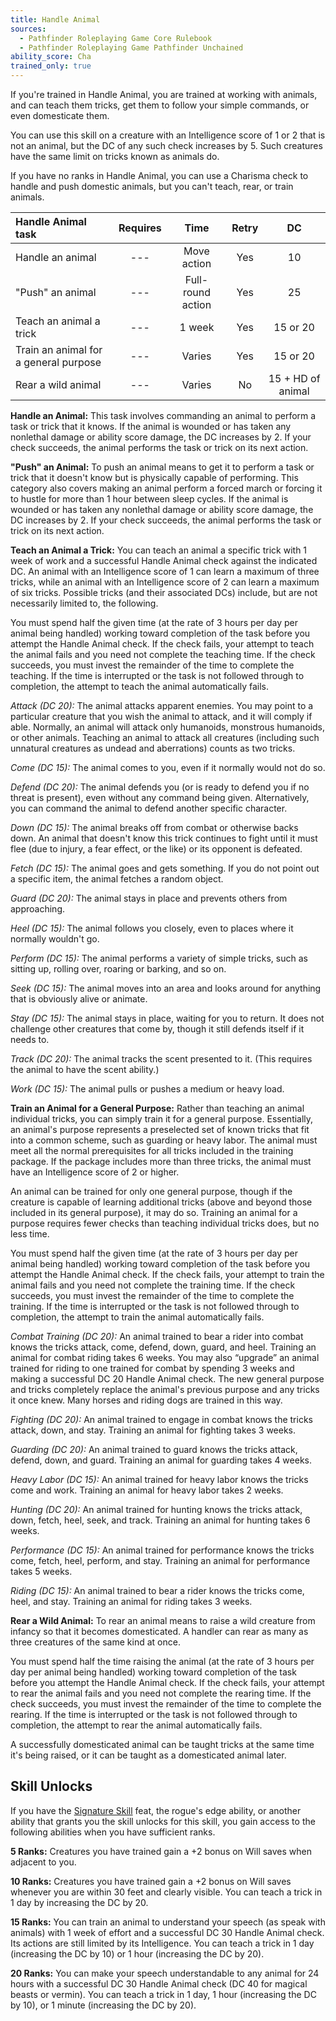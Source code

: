 ```yaml
---
title: Handle Animal
sources:
  - Pathfinder Roleplaying Game Core Rulebook
  - Pathfinder Roleplaying Game Pathfinder Unchained
ability_score: Cha
trained_only: true
---
```


If you're trained in Handle Animal, you are trained at working with animals, and can teach them tricks, get them to follow your simple commands, or even domesticate them.

You can use this skill on a creature with an Intelligence score of 1 or 2 that is not an animal, but the DC of any such check increases by 5. Such creatures have the same limit on tricks known as animals do.

If you have no ranks in Handle Animal, you can use a Charisma check to handle and push domestic animals, but you can't teach, rear, or train animals.

| Handle Animal task                    | Requires |       Time        | Retry |        DC         |
|:--------------------------------------|:--------:|:-----------------:|:-----:|:-----------------:|
| Handle an animal                      |   ---    |    Move action    |  Yes  |        10         |
| "Push" an animal                      |   ---    | Full-round action |  Yes  |        25         |
| Teach an animal a trick               |   ---    |      1 week       |  Yes  |     15 or 20      |
| Train an animal for a general purpose |   ---    |      Varies       |  Yes  |     15 or 20      |
| Rear a wild animal                    |   ---    |      Varies       |  No   | 15 + HD of animal |

**Handle an Animal:** This task involves commanding an animal to perform a task or trick that it knows. If the animal is wounded or has taken any nonlethal damage or ability score damage, the DC increases by 2. If your check succeeds, the animal performs the task or trick on its next action.

**"Push" an Animal:** To push an animal means to get it to perform a task or trick that it doesn't know but is physically capable of performing. This category also covers making an animal perform a forced march or forcing it to hustle for more than 1 hour between sleep cycles. If the animal is wounded or has taken any nonlethal damage or ability score damage, the DC increases by 2. If your check succeeds, the animal performs the task or trick on its next action.

**Teach an Animal a Trick:** You can teach an animal a specific trick with 1 week of work and a successful Handle Animal check against the indicated DC. An animal with an Intelligence score of 1 can learn a maximum of three tricks, while an animal with an Intelligence score of 2 can learn a maximum of six tricks. Possible tricks (and their associated DCs) include, but are not necessarily limited to, the following.

You must spend half the given time (at the rate of 3 hours per day per animal being handled) working toward completion of the task before you attempt the Handle Animal check. If the check fails, your attempt to teach the animal fails and you need not complete the teaching time. If the check succeeds, you must invest the remainder of the time to complete the teaching. If the time is interrupted or the task is not followed through to completion, the attempt to teach the animal automatically fails.

*Attack (DC 20):* The animal attacks apparent enemies. You may point to a particular creature that you wish the animal to attack, and it will comply if able. Normally, an animal will attack only humanoids, monstrous humanoids, or other animals. Teaching an animal to attack all creatures (including such unnatural creatures as undead and aberrations) counts as two tricks.

*Come (DC 15):* The animal comes to you, even if it normally would not do so.

*Defend (DC 20):* The animal defends you (or is ready to defend you if no threat is present), even without any command being given. Alternatively, you can command the animal to defend another specific character.

*Down (DC 15):* The animal breaks off from combat or otherwise backs down. An animal that doesn't know this trick continues to fight until it must flee (due to injury, a fear effect, or the like) or its opponent is defeated.

*Fetch (DC 15):* The animal goes and gets something. If you do not point out a specific item, the animal fetches a random object.

*Guard (DC 20):* The animal stays in place and prevents others from approaching.

*Heel (DC 15):* The animal follows you closely, even to places where it normally wouldn't go.

*Perform (DC 15):* The animal performs a variety of simple tricks, such as sitting up, rolling over, roaring or barking, and so on.

*Seek (DC 15):* The animal moves into an area and looks around for anything that is obviously alive or animate.

*Stay (DC 15):* The animal stays in place, waiting for you to return. It does not challenge other creatures that come by, though it still defends itself if it needs to.

*Track (DC 20):* The animal tracks the scent presented to it. (This requires the animal to have the scent ability.)

*Work (DC 15):* The animal pulls or pushes a medium or heavy load.

**Train an Animal for a General Purpose:** Rather than teaching an animal individual tricks, you can simply train it for a general purpose. Essentially, an animal's purpose represents a preselected set of known tricks that fit into a common scheme, such as guarding or heavy labor. The animal must meet all the normal prerequisites for all tricks included in the training package. If the package includes more than three tricks, the animal must have an Intelligence score of 2 or higher.

An animal can be trained for only one general purpose, though if the creature is capable of learning additional tricks (above and beyond those included in its general purpose), it may do so. Training an animal for a purpose requires fewer checks than teaching individual tricks does, but no less time.

You must spend half the given time (at the rate of 3 hours per day per animal being handled) working toward completion of the task before you attempt the Handle Animal check. If the check fails, your attempt to train the animal fails and you need not complete the training time. If the check succeeds, you must invest the remainder of the time to complete the training. If the time is interrupted or the task is not followed through to completion, the attempt to train the animal automatically fails.

*Combat Training (DC 20):* An animal trained to bear a rider into combat knows the tricks attack, come, defend, down, guard, and heel. Training an animal for combat riding takes 6 weeks. You may also “upgrade” an animal trained for riding to one trained for combat by spending 3 weeks and making a successful DC 20 Handle Animal check. The new general purpose and tricks completely replace the animal's previous purpose and any tricks it once knew. Many horses and riding dogs are trained in this way.

*Fighting (DC 20):* An animal trained to engage in combat knows the tricks attack, down, and stay. Training an animal for fighting takes 3 weeks.

*Guarding (DC 20):* An animal trained to guard knows the tricks attack, defend, down, and guard. Training an animal for guarding takes 4 weeks.

*Heavy Labor (DC 15):* An animal trained for heavy labor knows the tricks come and work. Training an animal for heavy labor takes 2 weeks.

*Hunting (DC 20):* An animal trained for hunting knows the tricks attack, down, fetch, heel, seek, and track. Training an animal for hunting takes 6 weeks.

*Performance (DC 15):* An animal trained for performance knows the tricks come, fetch, heel, perform, and stay. Training an animal for performance takes 5 weeks.

*Riding (DC 15):* An animal trained to bear a rider knows the tricks come, heel, and stay. Training an animal for riding takes 3 weeks.

**Rear a Wild Animal:** To rear an animal means to raise a wild creature from infancy so that it becomes domesticated. A handler can rear as many as three creatures of the same kind at once.

You must spend half the time raising the animal (at the rate of 3 hours per day per animal being handled) working toward completion of the task before you attempt the Handle Animal check. If the check fails, your attempt to rear the animal fails and you need not complete the rearing time. If the check succeeds, you must invest the remainder of the time to complete the rearing. If the time is interrupted or the task is not followed through to completion, the attempt to rear the animal automatically fails.

A successfully domesticated animal can be taught tricks at the same time it's being raised, or it can be taught as a domesticated animal later.

## Skill Unlocks

If you have the [Signature Skill](/feats/signature-skill/) feat, the rogue's edge ability, or another ability that grants you the skill unlocks for this skill, you gain access to the following abilities when you have sufficient ranks.

**5 Ranks:** Creatures you have trained gain a +2 bonus on Will saves when adjacent to you.

**10 Ranks:** Creatures you have trained gain a +2 bonus on Will saves whenever you are within 30 feet and clearly visible. You can teach a trick in 1 day by increasing the DC by 20.

**15 Ranks:** You can train an animal to understand your speech (as speak with animals) with 1 week of effort and a successful DC 30 Handle Animal check. Its actions are still limited by its Intelligence. You can teach a trick in 1 day (increasing the DC by 10) or 1 hour (increasing the DC by 20).

**20 Ranks:** You can make your speech understandable to any animal for 24 hours with a successful DC 30 Handle Animal check (DC 40 for magical beasts or vermin). You can teach a trick in 1 day, 1 hour (increasing the DC by 10), or 1 minute (increasing the DC by 20).

